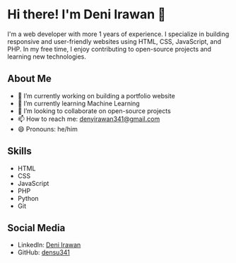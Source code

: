 # Hi there! I'm Deni Irawan 👋

I'm a web developer with more 1 years of experience. I specialize in building responsive and user-friendly websites using HTML, CSS, JavaScript, and PHP. In my free time, I enjoy contributing to open-source projects and learning new technologies.

## About Me

- 🔭 I’m currently working on building a portfolio website
- 🌱 I’m currently learning Machine Learning
- 👯 I’m looking to collaborate on open-source projects
- 📫 How to reach me: denyirawan341@gmail.com
- 😄 Pronouns: he/him

## Skills

- HTML
- CSS
- JavaScript
- PHP
- Python
- Git

## Social Media

- LinkedIn: [Deni Irawan](https://www.linkedin.com/in/deni-irawan-073766233/)
- GitHub: [densu341](https://github.com/Densu341)

<!---
Densu341/Densu341 is a ✨ special ✨ repository because its `README.md` (this file) appears on your GitHub profile.
You can click the Preview link to take a look at your changes.
--->

